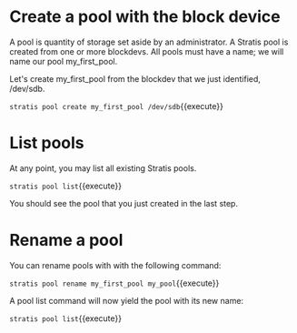 # Create a pool with the block device

A pool is quantity of storage set aside by an administrator. A Stratis pool is created from one or more blockdevs. All pools must have a name; we will name our pool my_first_pool.

Let's create my_first_pool from the blockdev that we just identified, /dev/sdb. 

`stratis pool create my_first_pool /dev/sdb`{{execute}}

# List pools

At any point, you may list all existing Stratis pools.

`stratis pool list`{{execute}}

You should see the pool that you just created in the last step.

# Rename a pool

You can rename pools with with the following command:

`stratis pool rename my_first_pool my_pool`{{execute}}

A pool list command will now yield the pool with its new name:

`stratis pool list`{{execute}}